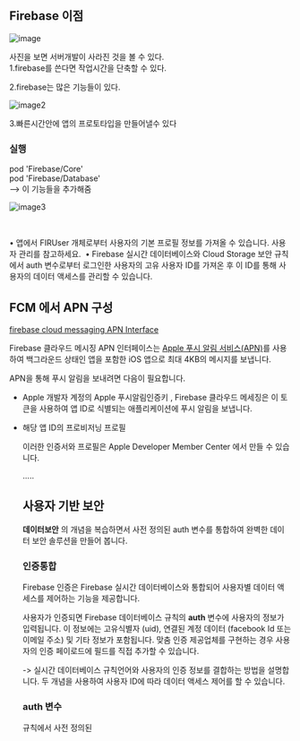 ## Firebase 이점 



![image](/Users/PARKHASIK/Downloads/image.jpeg)



사진을 보면 서버개발이 사라진 것을 볼 수 있다.   
1.firebase를 쓴다면 작업시간을 단축할 수 있다. 

2.firebase는 많은 기능들이 있다.   


![image2](/Users/PARKHASIK/Downloads/image2.png)

3.빠른시간안에 앱의 프로토타입을 만들어낼수 있다

### 실행 

pod 'Firebase/Core'  
pod 'Firebase/Database'  
--> 이 기능들을 추가해줌  



![image3](/Users/PARKHASIK/Downloads/image3.png)

​	

•	앱에서 FIRUser 개체로부터 사용자의 기본 프로필 정보를 가져올 수 있습니다. 사용자 관리를 참고하세요. 
	•	Firebase 실시간 데이터베이스와 Cloud Storage 보안 규칙에서 auth 변수로부터 로그인한 사용자의 고유 사용자 ID를 가져온 후 이 ID를 통해 사용자의 데이터 액세스를 관리할 수 있습니다. 





## FCM 에서 APN 구성			

[firebase cloud messaging APN Interface](https://firebase.google.com/docs/cloud-messaging/ios/certs?hl=ko)



Firebase 클라우드 메시징 APN 인터페이스는 [Apple 푸시 알림 서비스(APN)](https://developer.apple.com/notifications/)를 사용하여 백그라운드 상태인 앱을 포함한 iOS 앱으로 최대 4KB의 메시지를 보냅니다.

APN을 통해 푸시 알림을 보내려면 다음이 필요합니다. 

* Apple 개발자 계정의 Apple 푸시알림인증키 , Firebase 클라우드 메세징은 이 토큰을 사용하여 앱 ID로 식별되는 애플리케이션에 푸시 알림을 보냅니다.

* 해당 앱 ID의 프로비저닝 프로필

  이러한 인증서와 프로필은 Apple Developer Member Center 에서 만들 수 있습니다.

  

  .....

  

  

  ## 사용자 기반 보안 

  

  **데이터보안** 의 개념을 복습하면서 사전 정의된 auth 변수를 통합하여 완벽한 데이터 보안 솔루션을 만들어 봅니다.

  

  ### 인증통합

  Firebase 인증은 Firebase 실시간 데이터베이스와 통합되어 사용자별 데이터 액세스를 제어하는 기능을 제공합니다. 

  

  사용자가 인증되면 Firebase 데이터베이스 규칙의   **auth** 변수에 사용자의 정보가 입력됩니다. 이 정보에는 고유식별자 (uid), 연결된 계정 데이터 (facebook Id 또는 이메일 주소) 및 기타 정보가 포함됩니다. 맞춤 인증 제공업체를 구현하는 경우 사용자의 인증 페이로드에 필드를 직접 추가할 수 있습니다. 

  -> 실시간 데이터베이스 규칙언어와 사용자의 인증 정보를 결합하는 방법을 설명합니다. 두 개념을 사용하여 사용자 ID에 따라 데이터 액세스 제어를 할 수 있습니다. 

  

  ### auth 변수

  규칙에서 사전 정의된 

  

